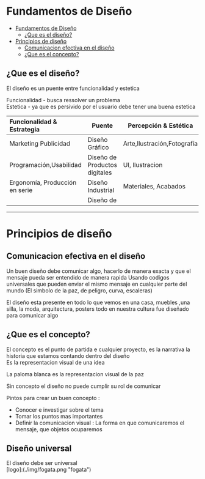 # Fundamentos de Diseño


- [Fundamentos de Diseño](#fundamentos-de-dise%c3%b1o)
  - [¿Que es el diseño?](#%c2%bfque-es-el-dise%c3%b1o)
- [Principios de diseño](#principios-de-dise%c3%b1o)
  - [Comunicacion efectiva en el diseño](#comunicacion-efectiva-en-el-dise%c3%b1o)
  - [¿Que es el concepto?](#%c2%bfque-es-el-concepto)



## ¿Que es el diseño?

El diseño es un puente entre funcionalidad y estetica  

Funcionalidad - busca ressolver un problema  
Estetica - ya que es persivido por el usuario debe tener una buena estetica

 | Funcionalidad & Estrategia      | Puente                        | Percepción & Estética        |
 | :----------------------------- | ----------------------------- | --------------------------- |
 | Marketing Publicidad           | Diseño Gráfico                | Arte,Ilustración,Fotografía |
 | Programación,Usabilidad        | Diseño de Productos digitales | UI,   Ilustracion           |
 | Ergonomía, Producción en serie | Diseño Industrial             | Materiales,  Acabados       |
 |                                | Diseño de                     |                             |


- - -

# Principios de diseño

## Comunicacion efectiva en el diseño

Un buen diseño debe comunicar algo, hacerlo de manera exacta y que el mensaje pueda ser entendido de manera rapida
Usando codigos universales que pueden enviar  el mismo mensaje en cualquier parte del mundo (El simbolo de la paz, de peligro, curva, escaleras)

El diseño esta presente en todo lo que vemos  en una casa, muebles ,una silla, la moda, arquitectura, posters todo en nuestra cultura fue diseñado para comunicar algo


## ¿Que es el concepto?

El concepto es el punto de partida e cualquier proyecto, es la narrativa la historia que estamos contando dentro del diseño  
Es la representacion visual de una idea

La paloma blanca es la representacion visual de la paz

Sin concepto el diseño no puede cumplir su rol de comunicar

Pintos para crear un buen concepto : 
- Conocer e investigar sobre el tema
- Tomar los puntos mas importantes
- Definir la comunicacion visual : La forma en que comunicaremos el mensaje, que objetos ocuparemos


## Diseño universal
El diseño debe ser universal  
[logo]:(./img/fogata.png "fogata")

